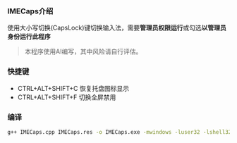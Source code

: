 ### IMECaps介绍
使用大小写切换(CapsLock)键切换输入法，需要**管理员权限运行**或勾选**以管理员身份运行此程序**

> 本程序使用AI编写，其中风险请自行评估。

### 快捷键
- CTRL+ALT+SHIFT+C  恢复托盘图标显示
- CTRL+ALT+SHIFT+F  切换全屏禁用

### 编译
```bash
g++ IMECaps.cpp IMECaps.res -o IMECaps.exe -mwindows -luser32 -lshell32 -ladvapi32 -lgdi32
```
